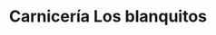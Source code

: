 ---
title: "Carnicería Los blanquitos"
url: /la-calahorra/carniceria-los-blanquitos/
shop: carnicero
---